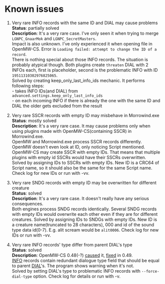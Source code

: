 <!-- markdownlint-disable MD013 -->
<!-- markdownlint-disable MD033 -->
# Known issues

1. Very rare INFO records with the same ID and DIAL may cause problems  
  **Status**: partially solved  
  **Description**: It's a very rare case. I've only seen it when trying to merge `LGNPC_GnaarMok` and `LGNPC_SecretMasters`.  
  Impact is also unknown. I've only experienced it when opening file in OpenMW-CS. Error is `Loading failed: attempt to change the ID of a record`.  
  There is nothing special about those INFO records. The situation is probably atypical though. Both plugins create `threaten` DIAL with 2 INFOs each, first is placeholder, second is the problematic INFO with ID `19511310302976825065`.  
  Solved by creating keep_only_last_info_ids mechanic. It performs following steps:  
  \- takes INFO IDs(and DIAL) from `advanced.settings.keep_only_last_info_ids`  
  \- on each incoming INFO if there is already the one with the same ID and DIAL the older gets excluded from the result  

2. Very rare SSCR records with empty ID may misbehave in Morrowind.exe  
  **Status**: mostly solved  
  **Description**: It's a very rare case. It may cause problems only when using plugins made with OpenMW-CS(containing SSCR) in Morrowind.exe.  
  OpenMW and Morrowind.exe process SSCR records differently. OpenMW doesn't even look at ID, only noticing Script mentioned. OpenMW-CS may create SSCR with empty IDs. That means that multiple plugins with empty id SSCRs would have their SSCRs overwritten.  
  Solved by assigning IDs to SSCRs with empty IDs. New ID is a CRC64 of Script name, so it should also be the same for the same Script name. Check log for new IDs or run with -vv.  

3. Very rare SNDG records with empty ID may be overwritten for different creature  
  **Status**: solved  
  **Description**: It's a very rare case. It doesn't really have any serious consequences.  
  Both engines process SNDG records identically. Several SNDG records with empty IDs would overwrite each other even if they are for different creatures.
  Solved by assigning IDs to SNDGs with empty IDs. New ID is a creature name(truncated to 28 characters), 000 and id of the sound type data id(0-7). E.g. alit scream would be `alit0006`. Check log for new IDs or run with -vv.  

4. Very rare INFO records' type differ from parent DIAL's type  
  **Status**: solved  
  **Description**: OpenMW-CS 0.48(-?) [caused](https://gitlab.com/OpenMW/openmw/-/issues/7861) it, [fixed](https://gitlab.com/OpenMW/openmw/-/merge_requests/3998) in 0.49.  
  [INFO](https://en.m.uesp.net/wiki/Morrowind_Mod:Mod_File_Format/INFO) records contain redundant dialogue type field that should be equal to parent [DIAL](https://en.m.uesp.net/wiki/Morrowind_Mod:Mod_File_Format/DIAL)'s. The program shows warning when it's not.  
  Solved by setting DIAL's type to problematic INFO records with `--force-dial-type` option. Check log for details or run with -v.  
